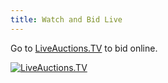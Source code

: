 ```yaml
---
title: Watch and Bid Live
---
```

Go to [LiveAuctions.TV](https://liveauctions.tv/auction/1602/detail) to bid online.

[![LiveAuctions.TV](/images/live_auctions_logo.jpg)](https://liveauctions.tv/auction/1602/detail)